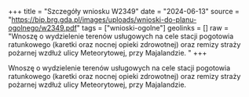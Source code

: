 +++
title = "Szczegóły wniosku W2349"
date = "2024-06-13"
source = "https://bip.brg.gda.pl/images/uploads/wnioski-do-planu-ogolnego/w2349.pdf"
tags = ["wnioski-ogolne"]
geolinks = []
raw = "Wnoszę o wydzielenie terenów usługowych na cele stacji pogotowia ratunkowego (karetki oraz nocnej opieki zdrowotnej) oraz remizy straży pożarnej wzdłuż ulicy Meteorytowej, przy Majalandzie. "
+++

Wnoszę o wydzielenie terenów usługowych na cele stacji pogotowia ratunkowego
(karetki oraz nocnej opieki zdrowotnej) oraz remizy straży pożarnej wzdłuż ulicy Meteorytowej,
przy Majalandzie.



